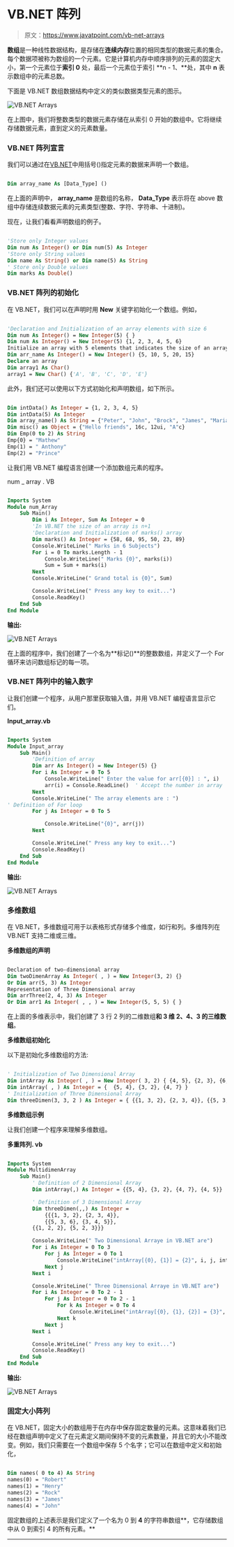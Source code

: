 # VB.NET 阵列

> 原文：<https://www.javatpoint.com/vb-net-arrays>

**数组**是一种线性数据结构，是存储在**连续内存**位置的相同类型的数据元素的集合。每个数据项被称为数组的一个元素。它是计算机内存中顺序排列的元素的固定大小，第一个元素位于**索引 0** 处，最后一个元素位于索引 **n - 1、**处，其中 **n** 表示数组中的元素总数。

下面是 VB.NET 数组数据结构中定义的类似数据类型元素的图示。

![VB.NET Arrays](img/4c6546639b31d76372e35397e63cc7c0.png)

在上图中，我们将整数类型的数据元素存储在从索引 0 开始的数组中。它将继续存储数据元素，直到定义的元素数量。

### VB.NET 阵列宣言

我们可以通过在[VB.NET](https://www.javatpoint.com/vb-net)中用括号()指定元素的数据来声明一个数组。

```vb

Dim array_name As [Data_Type] ()

```

在上面的声明中， **array_name** 是数组的名称， **Data_Type** 表示将在 above 数组中存储连续数据元素的元素类型(整数、字符、字符串、十进制)。

现在，让我们看看声明数组的例子。

```vb

'Store only Integer values
Dim num As Integer() or Dim num(5) As Integer
'Store only String values
Dim name As String() or Dim name(5) As String
' Store only Double values
Dim marks As Double()

```

### VB.NET 阵列的初始化

在 VB.NET，我们可以在声明时用 **New** 关键字初始化一个数组。例如，

```vb

'Declaration and Initialization of an array elements with size 6
Dim num As Integer() = New Integer(5) { }
Dim num As Integer() = New Integer(5) {1, 2, 3, 4, 5, 6} 
Initialize an array with 5 elements that indicates the size of an array
Dim arr_name As Integer() = New Integer() {5, 10, 5, 20, 15}
Declare an array
Dim array1 As Char()
array1 = New Char() {'A', 'B', 'C', 'D', 'E'}

```

此外，我们还可以使用以下方式初始化和声明数组，如下所示。

```vb

Dim intData() As Integer = {1, 2, 3, 4, 5}
Dim intData(5) As Integer
Dim array_name() As String = {"Peter", "John", "Brock", "James", "Maria"}
Dim misc() as Object = {"Hello friends", 16c, 12ui, "A"c}
Dim Emp(0 to 2) As String
Emp{0} = "Mathew"
Emp(1) = " Anthony"
Emp(2) = "Prince"

```

让我们用 VB.NET 编程语言创建一个添加数组元素的程序。

num _ array . VB

```vb

Imports System
Module num_Array
    Sub Main()
        Dim i As Integer, Sum As Integer = 0
        'In VB.NET the size of an array is n+1
        'Declaration and Initialization of marks() array
        Dim marks() As Integer = {58, 68, 95, 50, 23, 89}
        Console.WriteLine(" Marks in 6 Subjects")
        For i = 0 To marks.Length - 1
            Console.WriteLine(" Marks {0}", marks(i))
            Sum = Sum + marks(i)
        Next
        Console.WriteLine(" Grand total is {0}", Sum)

        Console.WriteLine(" Press any key to exit...")
        Console.ReadKey()
    End Sub
End Module

```

**输出:**

![VB.NET Arrays](img/30900317472197874850564133fcbe86.png)

在上面的程序中，我们创建了一个名为**标记()**的整数数组，并定义了一个 For 循环来访问数组标记的每一项。

### VB.NET 阵列中的输入数字

让我们创建一个程序，从用户那里获取输入值，并用 VB.NET 编程语言显示它们。

**Input_array.vb**

```vb

Imports System
Module Input_array
    Sub Main()
        'Definition of array
        Dim arr As Integer() = New Integer(5) {}
        For i As Integer = 0 To 5
            Console.WriteLine(" Enter the value for arr[{0}] : ", i)
            arr(i) = Console.ReadLine()  ' Accept the number in array 
        Next
        Console.WriteLine(" The array elements are : ")
' Definition of For loop
        For j As Integer = 0 To 5

            Console.WriteLine("{0}", arr(j))
        Next

        Console.WriteLine(" Press any key to exit...")
        Console.ReadKey()
    End Sub
End Module

```

**输出:**

![VB.NET Arrays](img/b7a1c24b5f1649488520c8b4f8528fb9.png)

### 多维数组

在 VB.NET，多维数组可用于以表格形式存储多个维度，如行和列。多维阵列在 VB.NET 支持二维或三维。

**多维数组的声明**

```vb

Declaration of two-dimensional array
Dim twoDimenArray As Integer( , ) = New Integer(3, 2) {}
Or Dim arr(5, 3) As Integer
Representation of Three Dimensional array
Dim arrThree(2, 4, 3) As Integer
Or Dim arr1 As Integer( , , ) = New Integer(5, 5, 5) { }

```

在上面的多维表示中，我们创建了 3 行 2 列的二维数组**和 3 维 2、4、3 的三维数组**。

**多维数组初始化**

以下是初始化多维数组的方法:

```vb

' Initialization of Two Dimensional Array
Dim intArray As Integer( , ) = New Integer( 3, 2) { {4, 5}, {2, 3}, {6, 7} }
Dim intArray( , ) As Integer = {  {5, 4}, {3, 2}, {4, 7} }
' Initialization of Three Dimensional Array
Dim threeDimen(3, 3, 2 ) As Integer = { {{1, 3, 2}, {2, 3, 4}}, {{5, 3, 6}, {3, 4, 5}}, {{1, 2, 2}, {5, 2, 3} }} 

```

**多维数组示例**

让我们创建一个程序来理解多维数组。

**多重阵列. vb**

```vb

Imports System
Module MultidimenArray
    Sub Main()
        ' Definition of 2 Dimensional Array
        Dim intArray(,) As Integer = {{5, 4}, {3, 2}, {4, 7}, {4, 5}}

        ' Definition of 3 Dimensional Array
        Dim threeDimen(,,) As Integer =
            {{{1, 3, 2}, {2, 3, 4}},
            {{5, 3, 6}, {3, 4, 5}},
        {{1, 2, 2}, {5, 2, 3}}}

        Console.WriteLine(" Two Dimensional Arraye in VB.NET are")
        For i As Integer = 0 To 3
            For j As Integer = 0 To 1
                Console.WriteLine("intArray[{0}, {1}] = {2}", i, j, intArray(i, j))
            Next j
        Next i

        Console.WriteLine(" Three Dimensional Arraye in VB.NET are")
        For i As Integer = 0 To 2 - 1
            For j As Integer = 0 To 2 - 1
                For k As Integer = 0 To 4
                    Console.WriteLine("intArray[{0}, {1}, {2}] = {3}", i, j, k, threeDimen(i, j, k))
                Next k
            Next j
        Next i

        Console.WriteLine(" Press any key to exit...")
        Console.ReadKey()
    End Sub
End Module

```

**输出:**

![VB.NET Arrays](img/bba4ba4bf168abd9f9f60b1960939256.png)

### 固定大小阵列

在 VB.NET，固定大小的数组用于在内存中保存固定数量的元素。这意味着我们已经在数组声明中定义了在元素定义期间保持不变的元素数量，并且它的大小不能改变。例如，我们只需要在一个数组中保存 5 个名字；它可以在数组中定义和初始化，

```vb

Dim names( 0 to 4) As String
names(0) = "Robert"
names(1) = "Henry"
names(2) = "Rock"
names(3) = "James"
names(4) = "John"

```

固定数组的上述表示是我们定义了一个名为 0 到 **4** 的字符串数组**，它存储数组中从 0 到索引 4 的所有元素。**

* * *